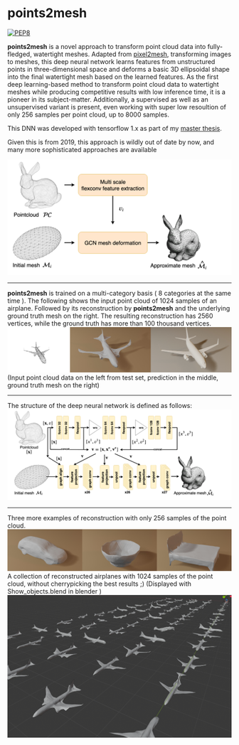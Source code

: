 # points2mesh
[![PEP8](https://img.shields.io/badge/code%20style-pep8-orange.svg)](https://www.python.org/dev/peps/pep-0008/)

__points2mesh__ is a novel approach to transform point cloud data into fully-fledged, watertight meshes. Adapted from [pixel2mesh](https://github.com/nywang16/Pixel2Mesh), transforming images to meshes, this deep neural network learns features from unstructured points in three-dimensional space and deforms a basic 3D ellipsoidal shape into the final watertight mesh based on the learned features.
As the first deep learning-based method to transform point cloud data to watertight meshes while producing competitive results with low inference time, it is a pioneer in its subject-matter. Additionally, a supervised as well as an unsupervised variant is present, even working with super low resoultion of only 256 samples per point cloud, up to 8000 samples.

This DNN was developed with tensorflow 1.x as part of my [master thesis](https://github.com/Hyde46/points2mesh/blob/master/thesis.pdf).

Given this is from 2019, this approach is wildly out of date by now, and many more sophisticated approaches are available 

![General Structure](resources/general_structure.png)

--------------

__points2mesh__ is trained on a multi-category basis ( 8 categories at the same time ). 
The following shows the input point cloud of 1024 samples of an airplane. Followed by its reconstruction by __points2mesh__ and the underlying ground truth mesh on the right. The resulting reconstruction has 2560 vertices, while the ground truth has more than 100 thousand vertices.
![airplane_reconstruction](resources/recon_airplane_1024.jpg)
(Input point cloud data on the left from test set, prediction in the middle, ground truth mesh on the right)

--------------

The structure of the deep neural network is defined as follows:
![DNN structure](resources/c1.png)

--------------

Three more examples of reconstruction with only 256 samples of the point cloud.
![256 sample reconstruction](resources/recons.jpg)
A collection of reconstructed airplanes with 1024 samples of the point cloud, without cherrypicking the best results ;) (Displayed with Show_objects.blend in blender )
![More airplanes](resources/examples.png)
